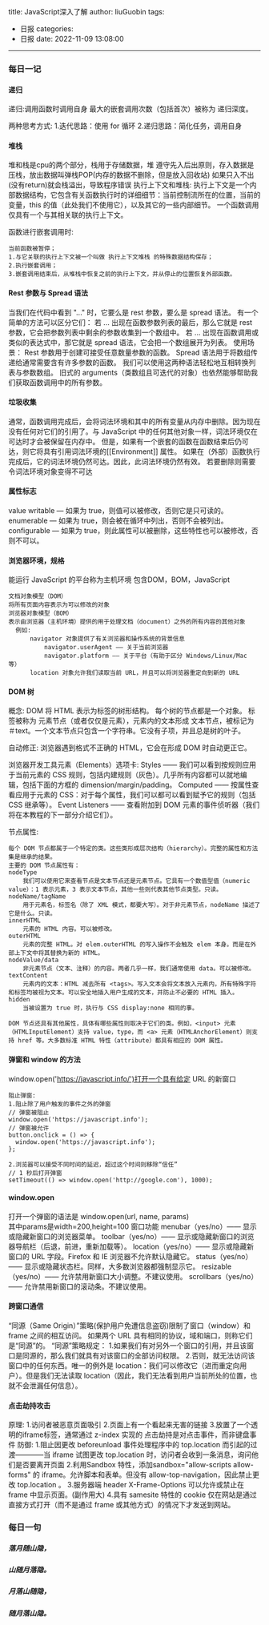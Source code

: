 title: JavaScript深入了解
author: liuGuobin
tags:
  - 日报
categories:
  - 日报
date: 2022-11-09 13:08:00
---
### 每日一记
#### 递归
递归:调用函数时调用自身
最大的嵌套调用次数（包括首次）被称为 递归深度。

两种思考方式:
1.迭代思路：使用 for 循环
2.递归思路：简化任务，调用自身

#### 堆栈
堆和栈是cpu的两个部分，栈用于存储数据，堆
遵守先入后出原则，存入数据是压栈，放出数据叫弹栈POP(内存的数据不删除，但是放入回收站)
如果只入不出(没有return)就会栈溢出，导致程序错误
执行上下文和堆栈:
执行上下文是一个内部数据结构，它包含有关函数执行时的详细细节：当前控制流所在的位置，当前的变量，this 的值（此处我们不使用它），以及其它的一些内部细节。
一个函数调用仅具有一个与其相关联的执行上下文。

函数进行嵌套调用时:
```
当前函数被暂停；
1.与它关联的执行上下文被一个叫做 执行上下文堆栈 的特殊数据结构保存；
2.执行嵌套调用；
3.嵌套调用结束后，从堆栈中恢复之前的执行上下文，并从停止的位置恢复外部函数。
```

#### Rest 参数与 Spread 语法
当我们在代码中看到 "..." 时，它要么是 rest 参数，要么是 spread 语法。
有一个简单的方法可以区分它们：
若 ... 出现在函数参数列表的最后，那么它就是 rest 参数，它会把参数列表中剩余的参数收集到一个数组中。
若 ... 出现在函数调用或类似的表达式中，那它就是 spread 语法，它会把一个数组展开为列表。
使用场景：
Rest 参数用于创建可接受任意数量参数的函数。
Spread 语法用于将数组传递给通常需要含有许多参数的函数。
我们可以使用这两种语法轻松地互相转换列表与参数数组。
旧式的 arguments（类数组且可迭代的对象）也依然能够帮助我们获取函数调用中的所有参数。

#### 垃圾收集
通常，函数调用完成后，会将词法环境和其中的所有变量从内存中删除。因为现在没有任何对它们的引用了。与 JavaScript 中的任何其他对象一样，词法环境仅在可达时才会被保留在内存中。
但是，如果有一个嵌套的函数在函数结束后仍可达，则它将具有引用词法环境的[[Environment]] 属性。
如果在（外部）函数执行完成后，它的词法环境仍然可达。因此，此词法环境仍然有效。
若要删除则需要令词法环境对象变得不可达

#### 属性标志
value
writable — 如果为 true，则值可以被修改，否则它是只可读的。
enumerable — 如果为 true，则会被在循环中列出，否则不会被列出。
configurable — 如果为 true，则此属性可以被删除，这些特性也可以被修改，否则不可以。

#### 浏览器环境，规格
能运行 JavaScript 的平台称为主机环境
包含DOM，BOM，JavaScript
```
文档对象模型（DOM）
将所有页面内容表示为可以修改的对象
浏览器对象模型（BOM）
表示由浏览器（主机环境）提供的用于处理文档（document）之外的所有内容的其他对象
  例如:
      navigator 对象提供了有关浏览器和操作系统的背景信息
          navigator.userAgent —— 关于当前浏览器
          navigator.platform —— 关于平台（有助于区分 Windows/Linux/Mac 等）
      location 对象允许我们读取当前 URL，并且可以将浏览器重定向到新的 URL

```

#### DOM 树
概念:
DOM 将 HTML 表示为标签的树形结构。
每个树的节点都是一个对象。
标签被称为 元素节点（或者仅仅是元素），元素内的文本形成 文本节点，被标记为 ＃text。一个文本节点只包含一个字符串。它没有子项，并且总是树的叶子。

自动修正:
浏览器遇到格式不正确的 HTML，它会在形成 DOM 时自动更正它。

浏览器开发工具元素（Elements）选项卡:
Styles —— 我们可以看到按规则应用于当前元素的 CSS 规则，包括内建规则（灰色）。几乎所有内容都可以就地编辑，包括下面的方框的 dimension/margin/padding。
Computed —— 按属性查看应用于元素的 CSS：对于每个属性，我们可以都可以看到赋予它的规则（包括 CSS 继承等）。
Event Listeners —— 查看附加到 DOM 元素的事件侦听器（我们将在本教程的下一部分介绍它们）。

节点属性:
```
每个 DOM 节点都属于一个特定的类。这些类形成层次结构（hierarchy）。完整的属性和方法集是继承的结果。
主要的 DOM 节点属性有：
nodeType
    我们可以使用它来查看节点是文本节点还是元素节点。它具有一个数值型值（numeric value）：1 表示元素，3 表示文本节点，其他一些则代表其他节点类型。只读。
nodeName/tagName
    用于元素名，标签名（除了 XML 模式，都要大写）。对于非元素节点，nodeName 描述了它是什么。只读。
innerHTML
    元素的 HTML 内容。可以被修改。
outerHTML
    元素的完整 HTML。对 elem.outerHTML 的写入操作不会触及 elem 本身。而是在外部上下文中将其替换为新的 HTML。
nodeValue/data
    非元素节点（文本、注释）的内容。两者几乎一样，我们通常使用 data。可以被修改。
textContent
    元素内的文本：HTML 减去所有 <tags>。写入文本会将文本放入元素内，所有特殊字符和标签均被视为文本。可以安全地插入用户生成的文本，并防止不必要的 HTML 插入。
hidden
    当被设置为 true 时，执行与 CSS display:none 相同的事。

DOM 节点还具有其他属性，具体有哪些属性则取决于它们的类。例如，<input> 元素（HTMLInputElement）支持 value，type，而 <a> 元素（HTMLAnchorElement）则支持 href 等。大多数标准 HTML 特性（attribute）都具有相应的 DOM 属性。
```

#### 弹窗和 window 的方法
window.open('https://javascript.info/')打开一个具有给定 URL 的新窗口
```
阻止弹窗:
1.阻止除了用户触发的事件之外的弹窗
// 弹窗被阻止
window.open('https://javascript.info');
// 弹窗被允许
button.onclick = () => {
  window.open('https://javascript.info');
};

2.浏览器可以接受不同时间的延迟，超过这个时间则移除“信任”
// 1 秒后打开弹窗
setTimeout(() => window.open('http://google.com'), 1000);
```

#### window.open
打开一个弹窗的语法是 window.open(url, name, params)  
其中params是width=200,height=100
窗口功能
menubar（yes/no）—— 显示或隐藏新窗口的浏览器菜单。
toolbar（yes/no）—— 显示或隐藏新窗口的浏览器导航栏（后退，前进，重新加载等）。
location（yes/no）—— 显示或隐藏新窗口的 URL 字段。Firefox 和 IE 浏览器不允许默认隐藏它。
status（yes/no）—— 显示或隐藏状态栏。同样，大多数浏览器都强制显示它。
resizable（yes/no）—— 允许禁用新窗口大小调整。不建议使用。
scrollbars（yes/no）—— 允许禁用新窗口的滚动条。不建议使用。


#### 跨窗口通信
“同源（Same Origin）”策略(保护用户免遭信息盗窃)限制了窗口（window）和 frame 之间的相互访问。
如果两个 URL 具有相同的协议，域和端口，则称它们是“同源”的。
“同源”策略规定：
1.如果我们有对另外一个窗口的引用，并且该窗口是同源的，那么我们就具有对该窗口的全部访问权限。
2.否则，就无法访问该窗口中的任何东西。唯一的例外是 location：我们可以修改它（进而重定向用户）。但是我们无法读取 location（因此，我们无法看到用户当前所处的位置，也就不会泄漏任何信息）。


#### 点击劫持攻击
原理:
1.访问者被恶意页面吸引
2.页面上有一个看起来无害的链接
3.放置了一个透明的iframe标签，通常通过 z-index 实现的
点击劫持是对点击事件，而非键盘事件
防御:
1.阻止因更改 beforeunload 事件处理程序中的 top.location 而引起的过渡————当 iframe 试图更改 top.location 时，访问者会收到一条消息，询问他们是否要离开页面
2.利用Sandbox 特性，添加sandbox="allow-scripts allow-forms" 的 iframe。允许脚本和表单。但没有 allow-top-navigation，因此禁止更改 top.location 。
3.服务器端 header X-Frame-Options 可以允许或禁止在 frame 中显示页面。(副作用大)
4.具有 samesite 特性的 cookie 仅在网站是通过直接方式打开（而不是通过 frame 或其他方式）的情况下才发送到网站。

### 每日一句
##### 落月随山隐，
##### 山随月落隐。 
##### 月落山随隐，
##### 随月落山隐。